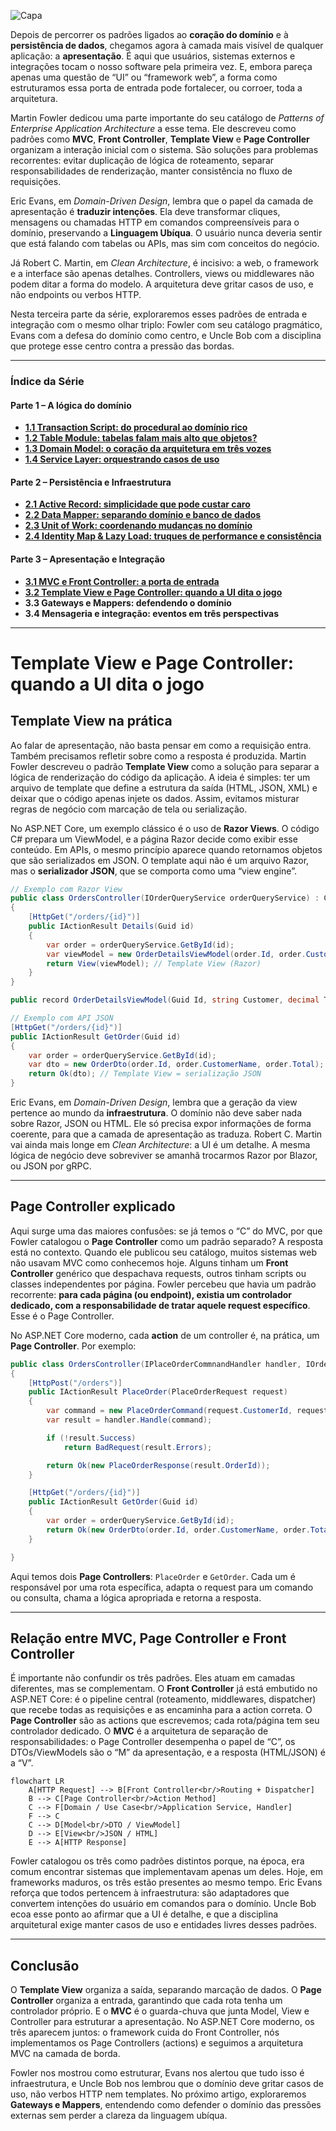 ![Capa](https://cdn-images-1.medium.com/max/800/1*xqa1G87q7Ink7qGUDh-dkA.jpeg)

Depois de percorrer os padrões ligados ao **coração do domínio** e à **persistência de dados**, chegamos agora à camada mais visível de qualquer aplicação: a **apresentação**. É aqui que usuários, sistemas externos e integrações tocam o nosso software pela primeira vez. E, embora pareça apenas uma questão de “UI” ou “framework web”, a forma como estruturamos essa porta de entrada pode fortalecer, ou corroer, toda a arquitetura.

Martin Fowler dedicou uma parte importante do seu catálogo de _Patterns of Enterprise Application Architecture_ a esse tema. Ele descreveu como padrões como **MVC**, **Front Controller**, **Template View** e **Page Controller** organizam a interação inicial com o sistema. São soluções para problemas recorrentes: evitar duplicação de lógica de roteamento, separar responsabilidades de renderização, manter consistência no fluxo de requisições.

Eric Evans, em _Domain-Driven Design_, lembra que o papel da camada de apresentação é **traduzir intenções**. Ela deve transformar cliques, mensagens ou chamadas HTTP em comandos compreensíveis para o domínio, preservando a **Linguagem Ubíqua**. O usuário nunca deveria sentir que está falando com tabelas ou APIs, mas sim com conceitos do negócio.

Já Robert C. Martin, em _Clean Architecture_, é incisivo: a web, o framework e a interface são apenas detalhes. Controllers, views ou middlewares não podem ditar a forma do modelo. A arquitetura deve gritar casos de uso, e não endpoints ou verbos HTTP.

Nesta terceira parte da série, exploraremos esses padrões de entrada e integração com o mesmo olhar triplo: Fowler com seu catálogo pragmático, Evans com a defesa do domínio como centro, e Uncle Bob com a disciplina que protege esse centro contra a pressão das bordas.

---

### Índice da Série

#### Parte 1 – A lógica do domínio

- **[1.1 Transaction Script: do procedural ao domínio rico](https://www.tabnews.com.br/carubbi/tres-olhares-sobre-arquitetura-de-software-fowler-evans-e-uncle-bob-1-1-transaction-script-entre-proceduralismo-dominio-rico-e-arquitetura-limpa)**
- **[1.2 Table Module: tabelas falam mais alto que objetos?](https://www.tabnews.com.br/carubbi/tres-olhares-sobre-arquitetura-de-software-fowler-evans-e-uncle-bob-1-2-table-module-tabelas-falam-mais-alto-que-objetos)**
- **[1.3 Domain Model: o coração da arquitetura em três vozes](https://www.tabnews.com.br/carubbi/tres-olhares-sobre-arquitetura-de-software-fowler-evans-e-uncle-bob-1-3-domain-model-o-coracao-da-arquitetura-em-tres-vozes)**
- **[1.4 Service Layer: orquestrando casos de uso](https://www.tabnews.com.br/carubbi/tres-olhares-sobre-arquitetura-de-software-fowler-evans-e-uncle-bob-1-4-service-layer-orquestrando-casos-de-uso)**

#### Parte 2 – Persistência e Infraestrutura

- **[2.1 Active Record: simplicidade que pode custar caro](https://www.tabnews.com.br/carubbi/tres-olhares-sobre-arquitetura-de-software-fowler-evans-e-uncle-bob-2-1-active-record-simplicidade-que-pode-custar-caro)**
- **[2.2 Data Mapper: separando domínio e banco de dados](https://www.tabnews.com.br/carubbi/tres-olhares-sobre-arquitetura-de-software-fowler-evans-e-uncle-bob-2-2-data-mapper-separando-dominio-e-banco-de-dados)**
- **[2.3 Unit of Work: coordenando mudanças no domínio](https://www.tabnews.com.br/carubbi/tres-olhares-sobre-arquitetura-de-software-fowler-evans-e-uncle-bob-2-3-unit-of-work-coordenando-mudancas-no-dominio)**
- **[2.4 Identity Map & Lazy Load: truques de performance e consistência](https://www.tabnews.com.br/carubbi/tres-olhares-sobre-arquitetura-de-software-fowler-evans-e-uncle-bob-2-4-identity-map-e-lazy-load-truques-de-performance-e-consistencia)**

#### Parte 3 – Apresentação e Integração

- **[3.1 MVC e Front Controller: a porta de entrada](https://www.tabnews.com.br/carubbi/tres-olhares-sobre-arquitetura-de-software-fowler-evans-e-uncle-bob-3-1-mvc-e-front-controller-a-porta-de-entrada)**
- **[3.2 Template View e Page Controller: quando a UI dita o jogo](https://www.tabnews.com.br/carubbi/tres-olhares-sobre-arquitetura-de-software-fowler-evans-e-uncle-bob-3-2-template-view-e-page-controller-quando-a-ui-dita-o-jogo)**
- **3.3 Gateways e Mappers: defendendo o domínio**
- **3.4 Mensageria e integração: eventos em três perspectivas**

---

# Template View e Page Controller: quando a UI dita o jogo

## Template View na prática

Ao falar de apresentação, não basta pensar em como a requisição entra. Também precisamos refletir sobre como a resposta é produzida. Martin Fowler descreveu o padrão **Template View** como a solução para separar a lógica de renderização do código da aplicação. A ideia é simples: ter um arquivo de template que define a estrutura da saída (HTML, JSON, XML) e deixar que o código apenas injete os dados. Assim, evitamos misturar regras de negócio com marcação de tela ou serialização.

No ASP.NET Core, um exemplo clássico é o uso de **Razor Views**. O código C# prepara um ViewModel, e a página Razor decide como exibir esse conteúdo. Em APIs, o mesmo princípio aparece quando retornamos objetos que são serializados em JSON. O template aqui não é um arquivo Razor, mas o **serializador JSON**, que se comporta como uma “view engine”.

```csharp
// Exemplo com Razor View
public class OrdersController(IOrderQueryService orderQueryService) : Controller
{
    [HttpGet("/orders/{id}")]
    public IActionResult Details(Guid id)
    {
        var order = orderQueryService.GetById(id);
        var viewModel = new OrderDetailsViewModel(order.Id, order.CustomerName, order.Total);
        return View(viewModel); // Template View (Razor)
    }
}

public record OrderDetailsViewModel(Guid Id, string Customer, decimal Total);
```

```csharp
// Exemplo com API JSON
[HttpGet("/orders/{id}")]
public IActionResult GetOrder(Guid id)
{
    var order = orderQueryService.GetById(id);
    var dto = new OrderDto(order.Id, order.CustomerName, order.Total);
    return Ok(dto); // Template View = serialização JSON
}
```

Eric Evans, em _Domain-Driven Design_, lembra que a geração da view pertence ao mundo da **infraestrutura**. O domínio não deve saber nada sobre Razor, JSON ou HTML. Ele só precisa expor informações de forma coerente, para que a camada de apresentação as traduza. Robert C. Martin vai ainda mais longe em _Clean Architecture_: a UI é um detalhe. A mesma lógica de negócio deve sobreviver se amanhã trocarmos Razor por Blazor, ou JSON por gRPC.

---

## Page Controller explicado

Aqui surge uma das maiores confusões: se já temos o “C” do MVC, por que Fowler catalogou o **Page Controller** como um padrão separado? A resposta está no contexto. Quando ele publicou seu catálogo, muitos sistemas web não usavam MVC como conhecemos hoje. Alguns tinham um **Front Controller** genérico que despachava requests, outros tinham scripts ou classes independentes por página. Fowler percebeu que havia um padrão recorrente: **para cada página (ou endpoint), existia um controlador dedicado, com a responsabilidade de tratar aquele request específico**. Esse é o Page Controller.

No ASP.NET Core moderno, cada **action** de um controller é, na prática, um **Page Controller**. Por exemplo:

```csharp
public class OrdersController(IPlaceOrderCommnandHandler handler, IOrderQueryService orderQueryService) : Controller
{
    [HttpPost("/orders")]
    public IActionResult PlaceOrder(PlaceOrderRequest request)
    {
        var command = new PlaceOrderCommand(request.CustomerId, request.Items);
        var result = handler.Handle(command);

        if (!result.Success)
            return BadRequest(result.Errors);

        return Ok(new PlaceOrderResponse(result.OrderId));
    }

    [HttpGet("/orders/{id}")]
    public IActionResult GetOrder(Guid id)
    {
        var order = orderQueryService.GetById(id);
        return Ok(new OrderDto(order.Id, order.CustomerName, order.Total));
    }

}
```

Aqui temos dois **Page Controllers**: `PlaceOrder` e `GetOrder`. Cada um é responsável por uma rota específica, adapta o request para um comando ou consulta, chama a lógica apropriada e retorna a resposta.

---

## Relação entre MVC, Page Controller e Front Controller

É importante não confundir os três padrões. Eles atuam em camadas diferentes, mas se complementam. O **Front Controller** já está embutido no ASP.NET Core: é o pipeline central (roteamento, middlewares, dispatcher) que recebe todas as requisições e as encaminha para a action correta. O **Page Controller** são as actions que escrevemos; cada rota/página tem seu controlador dedicado. O **MVC** é a arquitetura de separação de responsabilidades: o Page Controller desempenha o papel de “C”, os DTOs/ViewModels são o “M” da apresentação, e a resposta (HTML/JSON) é a “V”.

```mermaid
flowchart LR
    A[HTTP Request] --> B[Front Controller<br/>Routing + Dispatcher]
    B --> C[Page Controller<br/>Action Method]
    C --> F[Domain / Use Case<br/>Application Service, Handler]
    F --> C
    C --> D[Model<br/>DTO / ViewModel]
    D --> E[View<br/>JSON / HTML]
    E --> A[HTTP Response]
```

Fowler catalogou os três como padrões distintos porque, na época, era comum encontrar sistemas que implementavam apenas um deles. Hoje, em frameworks maduros, os três estão presentes ao mesmo tempo. Eric Evans reforça que todos pertencem à infraestrutura: são adaptadores que convertem intenções do usuário em comandos para o domínio. Uncle Bob ecoa esse ponto ao afirmar que a UI é detalhe, e que a disciplina arquitetural exige manter casos de uso e entidades livres desses padrões.

---

## Conclusão

O **Template View** organiza a saída, separando marcação de dados. O **Page Controller** organiza a entrada, garantindo que cada rota tenha um controlador próprio. E o **MVC** é o guarda-chuva que junta Model, View e Controller para estruturar a apresentação. No ASP.NET Core moderno, os três aparecem juntos: o framework cuida do Front Controller, nós implementamos os Page Controllers (actions) e seguimos a arquitetura MVC na camada de borda.

Fowler nos mostrou como estruturar, Evans nos alertou que tudo isso é infraestrutura, e Uncle Bob nos lembrou que o domínio deve gritar casos de uso, não verbos HTTP nem templates. No próximo artigo, exploraremos **Gateways e Mappers**, entendendo como defender o domínio das pressões externas sem perder a clareza da linguagem ubíqua.
